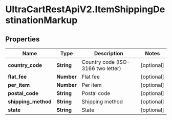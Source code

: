 # UltraCartRestApiV2.ItemShippingDestinationMarkup

## Properties

Name | Type | Description | Notes
------------ | ------------- | ------------- | -------------
**country_code** | **String** | Country code (ISO-3166 two letter) | [optional] 
**flat_fee** | **Number** | Flat fee | [optional] 
**per_item** | **Number** | Per item | [optional] 
**postal_code** | **String** | Postal code | [optional] 
**shipping_method** | **String** | Shipping method | [optional] 
**state** | **String** | State | [optional] 


